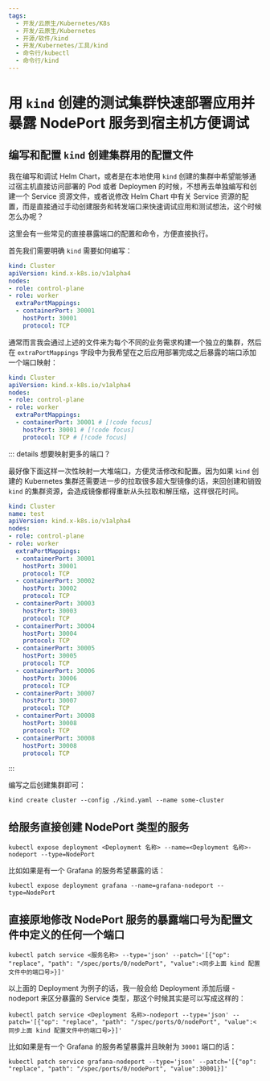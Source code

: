 ```yaml
---
tags:
  - 开发/云原生/Kubernetes/K8s
  - 开发/云原生/Kubernetes
  - 开源/软件/kind
  - 开发/Kubernetes/工具/kind
  - 命令行/kubectl
  - 命令行/kind
---
```

# 用 `kind` 创建的测试集群快速部署应用并暴露 NodePort 服务到宿主机方便调试

## 编写和配置 `kind` 创建集群用的配置文件

我在编写和调试 Helm Chart，或者是在本地使用 `kind` 创建的集群中希望能够通过宿主机直接访问部署的 Pod 或者 Deploymen 的时候，不想再去单独编写和创建一个 Service 资源文件，或者说修改 Helm Chart 中有关 Service 资源的配置，而是直接通过手动创建服务和转发端口来快速调试应用和测试想法，这个时候怎么办呢？

这里会有一些常见的直接暴露端口的配置和命令，方便直接执行。

首先我们需要明确 `kind` 需要如何编写：

```yaml
kind: Cluster
apiVersion: kind.x-k8s.io/v1alpha4
nodes:
- role: control-plane
- role: worker
  extraPortMappings:
  - containerPort: 30001
    hostPort: 30001
    protocol: TCP
```

通常而言我会通过上述的文件来为每个不同的业务需求构建一个独立的集群，然后在 `extraPortMappings` 字段中为我希望在之后应用部署完成之后暴露的端口添加一个端口映射：

```yaml
kind: Cluster
apiVersion: kind.x-k8s.io/v1alpha4
nodes:
- role: control-plane
- role: worker
  extraPortMappings:
  - containerPort: 30001 # [!code focus]
    hostPort: 30001 # [!code focus]
    protocol: TCP # [!code focus]
```

::: details 想要映射更多的端口？

最好像下面这样一次性映射一大堆端口，方便灵活修改和配置。因为如果 `kind` 创建的 Kubernetes 集群还需要进一步的拉取很多超大型镜像的话，来回创建和销毁 `kind` 的集群资源，会造成镜像都得重新从头拉取和解压缩，这样很花时间。

```yaml
kind: Cluster
name: test
apiVersion: kind.x-k8s.io/v1alpha4
nodes:
- role: control-plane
- role: worker
  extraPortMappings:
  - containerPort: 30001
    hostPort: 30001
    protocol: TCP
  - containerPort: 30002
    hostPort: 30002
    protocol: TCP
  - containerPort: 30003
    hostPort: 30003
    protocol: TCP
  - containerPort: 30004
    hostPort: 30004
    protocol: TCP
  - containerPort: 30005
    hostPort: 30005
    protocol: TCP
  - containerPort: 30006
    hostPort: 30006
    protocol: TCP
  - containerPort: 30007
    hostPort: 30007
    protocol: TCP
  - containerPort: 30008
    hostPort: 30008
    protocol: TCP
  - containerPort: 30008
    hostPort: 30008
    protocol: TCP
```

:::

编写之后创建集群即可：

```shell
kind create cluster --config ./kind.yaml --name some-cluster
```

## 给服务直接创建 NodePort 类型的服务


```shell
kubectl expose deployment <Deployment 名称> --name=<Deployment 名称>-nodeport --type=NodePort
```

比如如果是有一个 Grafana 的服务希望暴露的话：

```shell
kubectl expose deployment grafana --name=grafana-nodeport --type=NodePort
```

## 直接原地修改 NodePort 服务的暴露端口号为配置文件中定义的任何一个端口

```shell
kubectl patch service <服务名称> --type='json' --patch='[{"op": "replace", "path": "/spec/ports/0/nodePort", "value":<同步上面 kind 配置文件中的端口号>}]'
```

以上面的 Deployment 为例子的话，我一般会给 Deployment 添加后缀 -nodeport 来区分暴露的 Service 类型，那这个时候其实是可以写成这样的：

```shell
kubectl patch service <Deployment 名称>-nodeport --type='json' --patch='[{"op": "replace", "path": "/spec/ports/0/nodePort", "value":<同步上面 kind 配置文件中的端口号>}]'
```

比如如果是有一个 Grafana 的服务希望暴露并且映射为 `30001` 端口的话：

```shell
kubectl patch service grafana-nodeport --type='json' --patch='[{"op": "replace", "path": "/spec/ports/0/nodePort", "value":30001}]'
```
